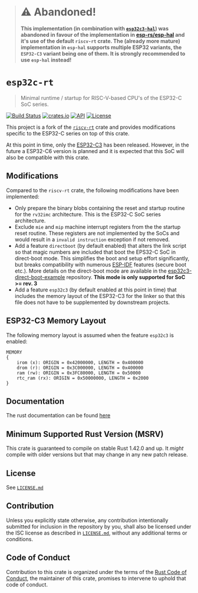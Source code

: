 > # :warning: Abandoned!
>
>**This implementation (in combination with [`esp32c3-hal`](https://github.com/ducktec/esp32c3-hal)) was abandoned in favour of the implementation in [esp-rs/esp-hal](https://github.com/esp-rs/esp-hal) and it's use of the default `riscv-rt` crate. The (already more mature) implementation in `esp-hal` supports multiple ESP32 variants, the `ESP32-C3` variant being one of them. It is strongly recommended to use `esp-hal` instead!**

# `esp32c-rt`

> Minimal runtime / startup for RISC-V-based CPU's of the ESP32-C SoC series.

[![Build Status](https://github.com/ducktec/esp32c-rt/actions/workflows/ci.yaml/badge.svg)](https://github.com/ducktec/esp32c-rt/actions/workflows/ci.yaml)
[![crates.io](https://img.shields.io/crates/v/esp32c-rt)](https://crates.io/crates/esp32c-rt)
[![API](https://docs.rs/esp32c-rt/badge.svg)](https://docs.rs/esp32c-rt)
[![License](https://img.shields.io/crates/l/esp32c-rt)](https://github.com/ducktec/esp32c-rt/blob/trunk/LICENSE.md)

This project is a fork of the [`riscv-rt`] crate and provides modifications specific
to the ESP32-C series on top of this crate.

At this point in time, only the [ESP32-C3] has been released. However,
in the future a ESP32-C6 version is planned and it is expected that this
SoC will also be compatible with this crate.

## Modifications

Compared to the `riscv-rt` crate, the following modifications have been implemented:
- Only prepare the binary blobs containing the reset and startup routine for the 
  `rv32imc` architecture. This is the ESP32-C SoC series architecture.
- Exclude `mie` and `mip` machine interrupt registers from the the startup reset
  routine. These registers are not implemented by the SoCs and would result in
  a `invalid instruction` exception if not removed.
- Add a feature `directboot` (by default enabled) that alters the link script so that
  magic numbers are included that boot the EPS32-C SoC in direct-boot mode. This
  simplifies the boot and setup effort significantly, but breaks compatibility with
  numerous [ESP-IDF] features (secure boot etc.). More details on the direct-boot mode
  are available in the [esp32c3-direct-boot-example] repository.
  **This mode is only supported for SoC >= rev. 3**
- Add a feature `esp32c3` (by default enabled at this point in time) that includes
  the memory layout of the ESP32-C3 for the linker so that this file does not have
  to be supplemented by downstream projects.


## ESP32-C3 Memory Layout

The following memory layout is assumed when the feature `esp32c3` is enabled:
```
MEMORY
{
    irom (x): ORIGIN = 0x42000000, LENGTH = 0x400000
    drom (r): ORIGIN = 0x3C000000, LENGTH = 0x400000
    ram (rw): ORIGIN = 0x3FC80000, LENGTH = 0x50000
    rtc_ram (rx): ORIGIN = 0x50000000, LENGTH = 0x2000
}
```

## Documentation

The rust documentation can be found [here](https://docs.rs/crate/esp32c-rt)

## Minimum Supported Rust Version (MSRV)

This crate is guaranteed to compile on stable Rust 1.42.0 and up. It *might*
compile with older versions but that may change in any new patch release.

## License

See [`LICENSE.md`](LICENSE.md)

## Contribution

Unless you explicitly state otherwise, any contribution intentionally submitted for inclusion
in the repository by you, shall also be licensed under the ISC license as described in
[`LICENSE.md`](LICENSE.md), without any additional terms or conditions.

## Code of Conduct

Contribution to this crate is organized under the terms of the [Rust Code of
Conduct][CoC], the maintainer of this crate, promises to intervene to uphold
that code of conduct.

[CoC]: CODE_OF_CONDUCT.md
[team]: https://github.com/rust-embedded/wg#the-risc-v-team
[`riscv-rt`]: https://github.com/rust-embedded/riscv-rt
[ESP32-C3]: https://www.espressif.com/en/products/socs/esp32-c3
[ESP-IDF]: https://github.com/espressif/esp-idf
[esp32c3-direct-boot-example]: https://github.com/espressif/esp32c3-direct-boot-example